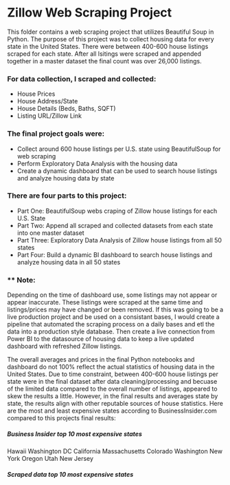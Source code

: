 # Zillow Web Scraping Project

This folder contains a web scraping project that utilizes Beautiful Soup in Python. The purpose of this project was to collect housing data for every state in the United States. There were between 400-600 house listings scraped for each state. After all lsitings were scraped and appended together in a master dataset the final count was over 26,000 listings.

### For data collection, I scraped and collected:
- House Prices
- House Address/State
- House Details (Beds, Baths, SQFT)
- Listing URL/Zillow Link

### The final project goals were:
- Collect around 600 house listings per U.S. state using BeautifulSoup for web scraping
- Perform Exploratory Data Analysis with the housing data
- Create a dynamic dashboard that can be used to search house listings and analyze housing data by state

### There are four parts to this project:
- Part One: BeautifulSoup webs craping of Zillow house listings for each U.S. State
- Part Two: Append all scraped and collected datasets from each state into one master dataset
- Part Three: Exploratory Data Analysis of Zillow house listings from all 50 states
- Part Four: Build a dynamic BI dashboard to search house listings and analyze housing data in all 50 states

### ** Note:

Depending on the time of dashboard use, some listings may not appear or appear inaccurate. These listings were scraped at the same time and listings/prices may have changed or been removed. If this was going to be a live production project and be used on a consistant bases, I would create a pipeline that automated the scraping process on a daily bases and etl the data into a production style database. Then create a live connection from Power BI to the datasource of housing data to keep a live updated dashboard with refreshed Zillow listings.

The overall averages and prices in the final Python notebooks and dashboard do not 100% reflect the actual statistics of housing data in the United States. Due to time constraint, between 400-600 house listings per state were in the final dataset after data cleaning/processing and becuase of the limited data compared to the overall number of listings, appeared to skew the results a little. However, in the final results and averages state by state, the results align with other reputable sources of house statistics. Here are the most and least expensive states according to BusinessInsider.com compared to this projects final results:

##### Business Insider top 10 most expensive states
Hawaii
Washington DC
California
Massachusetts
Colorado
Washington
New York
Oregon
Utah
New Jersey

##### Scraped data top 10 most expensive states

